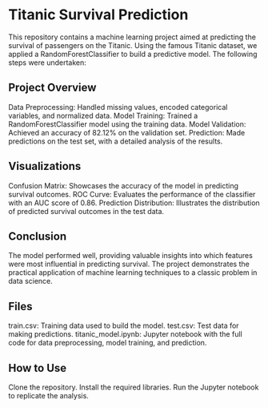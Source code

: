 # Titanic Survival Prediction
This repository contains a machine learning project aimed at predicting the survival of passengers on the Titanic. Using the famous Titanic dataset, we applied a RandomForestClassifier to build a predictive model. The following steps were undertaken:

## Project Overview
Data Preprocessing: Handled missing values, encoded categorical variables, and normalized data.
Model Training: Trained a RandomForestClassifier model using the training data.
Model Validation: Achieved an accuracy of 82.12% on the validation set.
Prediction: Made predictions on the test set, with a detailed analysis of the results.
## Visualizations
Confusion Matrix: Showcases the accuracy of the model in predicting survival outcomes.
ROC Curve: Evaluates the performance of the classifier with an AUC score of 0.86.
Prediction Distribution: Illustrates the distribution of predicted survival outcomes in the test data.
## Conclusion
The model performed well, providing valuable insights into which features were most influential in predicting survival. The project demonstrates the practical application of machine learning techniques to a classic problem in data science.

## Files
train.csv: Training data used to build the model.
test.csv: Test data for making predictions.
titanic_model.ipynb: Jupyter notebook with the full code for data preprocessing, model training, and prediction.
## How to Use
Clone the repository.
Install the required libraries.
Run the Jupyter notebook to replicate the analysis.


